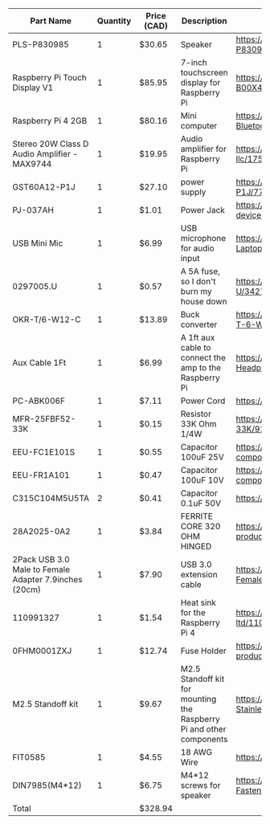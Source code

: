|Part Name                                            |Quantity|Price (CAD)|Description                                                         |Link                                                                                                |
|-----------------------------------------------------|--------|-----------|--------------------------------------------------------------------|----------------------------------------------------------------------------------------------------|
|PLS-P830985                                          |1       |$30.65     |Speaker                                                             |https://www.digikey.ca/en/products/detail/peerless-by-tymphany/PLS-P830985/6211132                  |
|Raspberry Pi Touch Display V1                        |1       |$85.95     |7-inch touchscreen display for Raspberry Pi                         |https://www.digikey.ca/en/products/detail/raspberry-pi/ASIN-B00X4WHP5E/6211133                      |
|Raspberry Pi 4 2GB                                   |1       |$80.16     |Mini computer                                                       |https://www.amazon.ca/Raspberry-Model-2019-Quad-Bluetooth/dp/B07TD42S27/                            |
|Stereo 20W Class D Audio Amplifier - MAX9744         |1       |$19.95     |Audio amplifier for Raspberry Pi                                    |https://www.digikey.ca/en/products/detail/adafruit-industries-llc/1752/4990780                      |
|GST60A12-P1J                                         |1       |$27.10     |power supply                                                        |https://www.digikey.ca/en/products/detail/mean-well-usa-inc/GST60A12-P1J/7703712                    |
|PJ-037AH                                             |1       |$1.01      |Power Jack                                                          |https://www.digikey.ca/en/products/detail/same-sky-formerly-cui-devices/PJ-037AH/1644547            |
|USB Mini Mic                                         |1       |$6.99      |USB microphone for audio input                                      |https://www.amazon.ca/Mini-Microphone-Skype-Desktop-Laptop/dp/B076BC2Y3W/                           |
|0297005.U                                            |1       |$0.57      |A 5A fuse, so I don't burn my house down                            |https://www.digikey.ca/en/products/detail/littelfuse-inc/0297005-U/3427486                          |
|OKR-T/6-W12-C                                        |1       |$13.89     |Buck converter                                                      |https://www.digikey.ca/en/products/detail/murata-power-solutions-inc/OKR-T-6-W12-C/2199629          |
|Aux Cable 1Ft                                        |1       |$6.99      |A 1ft aux cable to connect the amp to the Raspberry Pi              |https://www.amazon.ca/Tan-QY-Auxiliary-Compatible-Headphones/dp/B08BNMJ3ND/                         |
|PC-ABK006F                                           |1       |$7.11      |Power Cord                                                          |https://www.digikey.ca/en/products/detail/bel-inc/PC-ABK006F/15777826                               |
|MFR-25FBF52-33K                                      |1       |$0.15      |Resistor 33K Ohm 1/4W                                               |https://www.digikey.ca/en/products/detail/yageo/MFR-25FBF52-33K/9138137                             |
|EEU-FC1E101S                                         |1       |$0.55      |Capacitor 100uF 25V                                                 |https://www.digikey.ca/en/products/detail/panasonic-electronic-components/EEU-FC1E101S/266278       |
|EEU-FR1A101                                          |1       |$0.47      |Capacitor 100uF 10V                                                 |https://www.digikey.ca/en/products/detail/panasonic-electronic-components/EEU-FR1A101/2433507       |
|C315C104M5U5TA                                       |2       |$0.41      |Capacitor 0.1uF 50V                                                 |https://www.digikey.ca/en/products/detail/kemet/C315C104M5U5TA/817927                               |
|28A2025-0A2                                          |1       |$3.84      |FERRITE CORE 320 OHM HINGED                                         |https://www.digikey.ca/en/products/detail/laird-signal-integrity-products/28A2025-0A2/242803        |
|2Pack USB 3.0 Male to Female Adapter 7.9inches (20cm)|1       |$7.90      |USB 3.0 extension cable                                             |https://www.amazon.ca/Female-Extension-Cable-Male-Female/dp/B084WPG7QG/                             |
|110991327                                            |1       |$1.54      |Heat sink for the Raspberry Pi 4                                    |https://www.digikey.ca/en/products/detail/seeed-technology-co-ltd/110991327/10451876                |
|0FHM0001ZXJ                                          |1       |$12.74     |Fuse Holder                                                         |https://www.digikey.ca/en/products/detail/littelfuse-commercial-vehicle-products/0FHM0001ZXJ/2004060|
|M2.5 Standoff kit                                    |1       |$9.67      |M2.5 Standoff kit for mounting the Raspberry Pi and other components|https://www.amazon.ca/XLX-Male-Female-Female-Female-Assortment-Stainless/dp/B07FMV5RMG/             |
|FIT0585                                              |1       |$4.55      |18 AWG Wire                                                         |https://www.digikey.ca/en/products/detail/dfrobot/FIT0585/9559254?gQT=1                             |
|DIN7985(M4*12)                                       |1       |$6.75      |M4*12 screws for speaker                                            |https://www.amazon.ca/Hilitand-Stainless-Machine-Threaded-Fastener/dp/B09MFX2SFG/                   |
|Total                                                |        |$328.94    |                                                                    |                                                                                                    |
